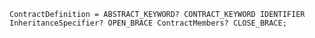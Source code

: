 <!-- This file is generated automatically by infrastructure scripts. Please don't edit by hand. -->

```{ .ebnf .slang-ebnf #ContractDefinition }
ContractDefinition = ABSTRACT_KEYWORD? CONTRACT_KEYWORD IDENTIFIER InheritanceSpecifier? OPEN_BRACE ContractMembers? CLOSE_BRACE;
```
